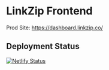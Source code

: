 # LinkZip Frontend
Prod Site: https://dashboard.linkzip.co/
## Deployment Status
[![Netlify Status](https://api.netlify.com/api/v1/badges/d486eb47-f753-41ee-b274-89cbbc175e5a/deploy-status)](https://app.netlify.com/sites/linkzip/deploys)
